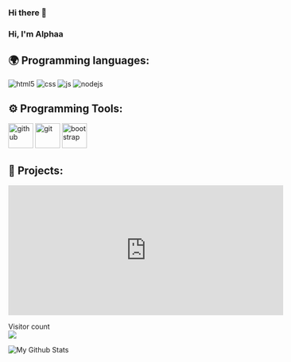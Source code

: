 ### Hi there 👋

<!--
**alphadevjs/alphadevjs** is a ✨ _special_ ✨ repository because its `README.md` (this file) appears on your GitHub profile.

Here are some ideas to get you started:

- 🔭 I’m currently working on ...
- 🌱 I’m currently learning ...
- 👯 I’m looking to collaborate on ...
- 🤔 I’m looking for help with ...
- 💬 Ask me about ...
- 📫 How to reach me: ...
- 😄 Pronouns: ...
- ⚡ Fun fact: ...
-->

### Hi, I'm Alphaa

## 🌍 Programming languages:

<p>
  <img alt="html5" src="https://img.shields.io/badge/-HTML5-E34F26?style=flat-square&logo=html5&logoColor=white" />
  <img alt="css" src="https://img.shields.io/badge/-CSS-00A6FF?style=flat-square&logo=css3&logoColor=white" />
  <img alt="js" src="https://img.shields.io/badge/-Javascript-FFEE00?style=flat-square&logo=javascript&logoColor=black" />
  <img alt="nodejs" src="https://img.shields.io/badge/-NodeJS-43853D?style=flat-square&logo=Node.js&logoColor=white" />
</p>

## ⚙️ Programming Tools:
<p>
  <img alt="github" width="50px" src="https://raw.githubusercontent.com/coderjojo/coderjojo/master/img/github.svg"/>
    <img alt="git" width="50px" src="https://upload.wikimedia.org/wikipedia/commons/thumb/3/3f/Git_icon.svg/97px-Git_icon.svg.png"/ >
    <img alt="bootstrap" width="50px" src="https://img.icons8.com/color/452/bootstrap.png"/>
</p>
  

## 🚩 Projects:

<iframe src="https://www.guilded.gg/canvas_index.html?route=%2Fcanvas%2Fembed%2Fteamcard%2FMldvGwvj&size=large" width="553" height="262" frameborder="0" scrolling="no"></iframe>

<p align="left"> 
  Visitor count<br>
  <img src="https://profile-counter.glitch.me/alphadevjs/count.svg" />
</p>

<img align="left" alt="My Github Stats" src="https://github-readme-stats.vercel.app/api?username=alphadevjs&show_icons=true&hide_border=true" />
